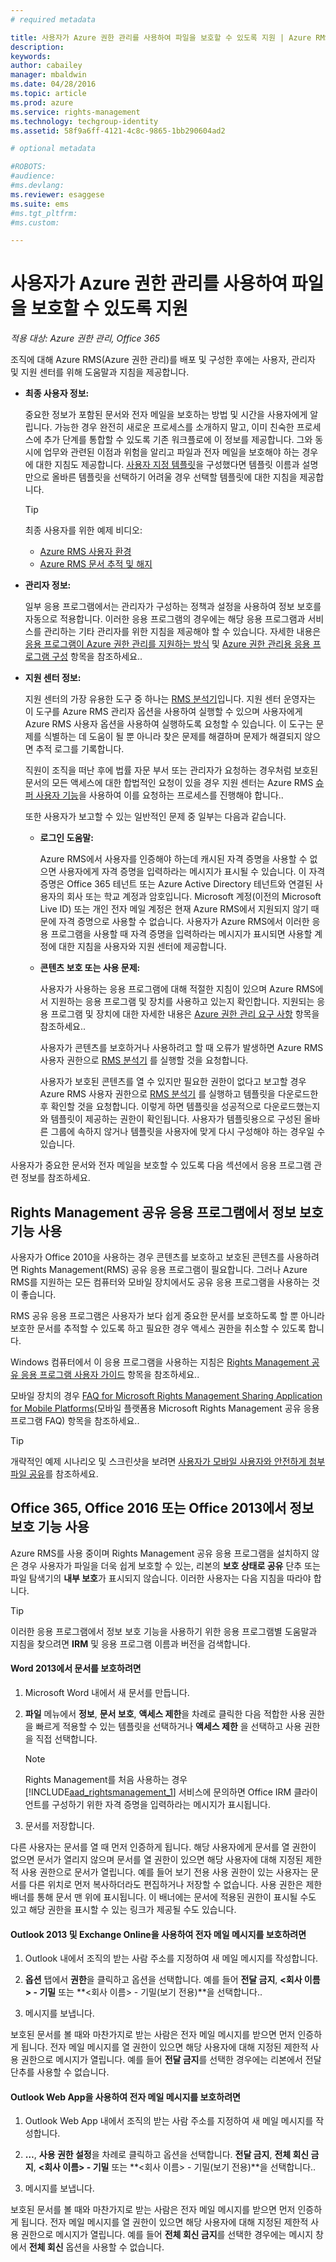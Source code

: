 ```yaml
---
# required metadata

title: 사용자가 Azure 권한 관리를 사용하여 파일을 보호할 수 있도록 지원 | Azure RMS
description:
keywords:
author: cabailey
manager: mbaldwin
ms.date: 04/28/2016
ms.topic: article
ms.prod: azure
ms.service: rights-management
ms.technology: techgroup-identity
ms.assetid: 58f9a6ff-4121-4c8c-9865-1bb290604ad2

# optional metadata

#ROBOTS:
#audience:
#ms.devlang:
ms.reviewer: esaggese
ms.suite: ems
#ms.tgt_pltfrm:
#ms.custom:

---
```


# 사용자가 Azure 권한 관리를 사용하여 파일을 보호할 수 있도록 지원

*적용 대상: Azure 권한 관리, Office 365*

조직에 대해 Azure RMS(Azure 권한 관리)를 배포 및 구성한 후에는 사용자, 관리자 및 지원 센터를 위해 도움말과 지침을 제공합니다.

-   **최종 사용자 정보:**

    중요한 정보가 포함된 문서와 전자 메일을 보호하는 방법 및 시간을 사용자에게 알립니다. 가능한 경우 완전히 새로운 프로세스를 소개하지 말고, 이미 친숙한 프로세스에 추가 단계를 통합할 수 있도록 기존 워크플로에 이 정보를 제공합니다. 그와 동시에 업무와 관련된 이점과 위험을 알리고 파일과 전자 메일을 보호해야 하는 경우에 대한 지침도 제공합니다. [사용자 지정 템플릿](configure-custom-templates.md)을 구성했다면 템플릿 이름과 설명만으로 올바른 템플릿을 선택하기 어려울 경우 선택할 템플릿에 대한 지침을 제공합니다.

    > [!TIP]
    > 최종 사용자를 위한 예제 비디오:
    >
    > -   [Azure RMS 사용자 환경](http://channel9.msdn.com/Series/Information-Protection/Azure-RMS-user-experience)
    > -   [Azure RMS 문서 추적 및 해지](http://channel9.msdn.com/Series/Information-Protection/Azure-RMS-Document-Tracking-and-Revocation)

-   **관리자 정보:**

    일부 응용 프로그램에서는 관리자가 구성하는 정책과 설정을 사용하여 정보 보호를 자동으로 적용합니다. 이러한 응용 프로그램의 경우에는 해당 응용 프로그램과 서비스를 관리하는 기타 관리자를 위한 지침을 제공해야 할 수 있습니다. 자세한 내용은 [응용 프로그램이 Azure 권한 관리를 지원하는 방식](../understand-explore/applications-support.md) 및 [Azure 권한 관리용 응용 프로그램 구성](configure-applications.md) 항목을 참조하세요..

-   **지원 센터 정보:**

    지원 센터의 가장 유용한 도구 중 하나는 [RMS 분석기](https://www.microsoft.com/en-us/download/details.aspx?id=46437)입니다. 지원 센터 운영자는 이 도구를 Azure RMS 관리자 옵션을 사용하여 실행할 수 있으며 사용자에게 Azure RMS 사용자 옵션을 사용하여 실행하도록 요청할 수 있습니다. 이 도구는 문제를 식별하는 데 도움이 될 뿐 아니라 찾은 문제를 해결하며 문제가 해결되지 않으면 추적 로그를 기록합니다.

    직원이 조직을 떠난 후에 법률 자문 부서 또는 관리자가 요청하는 경우처럼 보호된 문서의 모든 액세스에 대한 합법적인 요청이 있을 경우 지원 센터는 Azure RMS [슈퍼 사용자 기능](configure-super-users.md)을 사용하여 이를 요청하는 프로세스를 진행해야 합니다..

    또한 사용자가 보고할 수 있는 일반적인 문제 중 일부는 다음과 같습니다.

    -   **로그인 도움말:**

        Azure RMS에서 사용자를 인증해야 하는데 캐시된 자격 증명을 사용할 수 없으면 사용자에게 자격 증명을 입력하라는 메시지가 표시될 수 있습니다. 이 자격 증명은 Office 365 테넌트 또는 Azure Active Directory 테넌트와 연결된 사용자의 회사 또는 학교 계정과 암호입니다. Microsoft 계정(이전의 Microsoft Live ID) 또는 개인 전자 메일 계정은 현재 Azure RMS에서 지원되지 않기 때문에 자격 증명으로 사용할 수 없습니다. 사용자가 Azure RMS에서 이러한 응용 프로그램을 사용할 때 자격 증명을 입력하라는 메시지가 표시되면 사용할 계정에 대한 지침을 사용자와 지원 센터에 제공합니다.

    -   **콘텐츠 보호 또는 사용 문제:**

        사용자가 사용하는 응용 프로그램에 대해 적절한 지침이 있으며 Azure RMS에서 지원하는 응용 프로그램 및 장치를 사용하고 있는지 확인합니다. 지원되는 응용 프로그램 및 장치에 대한 자세한 내용은 [Azure 권한 관리 요구 사항](../get-started/requirements-azure-rms.md) 항목을 참조하세요..

        사용자가 콘텐츠를 보호하거나 사용하려고 할 때 오류가 발생하면 Azure RMS 사용자 권한으로 [RMS 분석기](https://www.microsoft.com/en-us/download/details.aspx?id=46437) 를 실행할 것을 요청합니다.

        사용자가 보호된 콘텐츠를 열 수 있지만 필요한 권한이 없다고 보고할 경우 Azure RMS 사용자 권한으로 [RMS 분석기](https://www.microsoft.com/en-us/download/details.aspx?id=46437) 를 실행하고 템플릿을 다운로드한 후 확인할 것을 요청합니다. 이렇게 하면 템플릿을 성공적으로 다운로드했는지와 템플릿이 제공하는 권한이 확인됩니다. 사용자가 템플릿용으로 구성된 올바른 그룹에 속하지 않거나 템플릿을 사용자에 맞게 다시 구성해야 하는 경우일 수 있습니다.

사용자가 중요한 문서와 전자 메일을 보호할 수 있도록 다음 섹션에서 응용 프로그램 관련 정보를 참조하세요.

## Rights Management 공유 응용 프로그램에서 정보 보호 기능 사용
사용자가 Office 2010을 사용하는 경우 콘텐츠를 보호하고 보호된 콘텐츠를 사용하려면 Rights Management(RMS) 공유 응용 프로그램이 필요합니다. 그러나 Azure RMS를 지원하는 모든 컴퓨터와 모바일 장치에서도 공유 응용 프로그램을 사용하는 것이 좋습니다.

RMS 공유 응용 프로그램은 사용자가 보다 쉽게 중요한 문서를 보호하도록 할 뿐 아니라 보호한 문서를 추적할 수 있도록 하고 필요한 경우 액세스 권한을 취소할 수 있도록 합니다.

Windows 컴퓨터에서 이 응용 프로그램을 사용하는 지침은 [Rights Management 공유 응용 프로그램 사용자 가이드](../rms-client/sharing-app-user-guide.md) 항목을 참조하세요..

모바일 장치의 경우 [FAQ for Microsoft Rights Management Sharing Application for Mobile Platforms](http://technet.microsoft.com/dn451248)(모바일 플랫폼용 Microsoft Rights Management 공유 응용 프로그램 FAQ) 항목을 참조하세요..

> [!TIP]
> 개략적인 예제 시나리오 및 스크린샷을 보려면 [사용자가 모바일 사용자와 안전하게 첨부 파일 공유](../understand-explore/what-admins-users-see.md#users-safely-share-attachments-with-mobile-users)를 참조하세요.

## Office 365, Office 2016 또는 Office 2013에서 정보 보호 기능 사용
Azure RMS를 사용 중이며 Rights Management 공유 응용 프로그램을 설치하지 않은 경우 사용자가 파일을 더욱 쉽게 보호할 수 있는, 리본의 **보호 상태로 공유** 단추 또는 파일 탐색기의  **내부 보호**가 표시되지 않습니다. 이러한 사용자는 다음 지침을 따라야 합니다.

> [!TIP]
> 이러한 응용 프로그램에서 정보 보호 기능을 사용하기 위한 응용 프로그램별 도움말과 지침을 찾으려면 **IRM** 및 응용 프로그램 이름과 버전을 검색합니다.

#### Word 2013에서 문서를 보호하려면

1.  Microsoft Word 내에서 새 문서를 만듭니다.

2.  **파일** 메뉴에서 **정보**, **문서 보호**, **액세스 제한**을 차례로 클릭한 다음 적합한 사용 권한을 빠르게 적용할 수 있는 템플릿을 선택하거나 **액세스 제한** 을 선택하고 사용 권한을 직접 선택합니다.

    > [!NOTE]
    > Rights Management를 처음 사용하는 경우 [!INCLUDE[aad_rightsmanagement_1](../includes/aad_rightsmanagement_1_md.md)] 서비스에 문의하면 Office IRM 클라이언트를 구성하기 위한 자격 증명을 입력하라는 메시지가 표시됩니다.

3.  문서를 저장합니다.

다른 사용자는 문서를 열 때 먼저 인증하게 됩니다. 해당 사용자에게 문서를 열 권한이 없으면 문서가 열리지 않으며 문서를 열 권한이 있으면 해당 사용자에 대해 지정된 제한적 사용 권한으로 문서가 열립니다. 예를 들어 보기 전용 사용 권한이 있는 사용자는 문서를 다른 위치로 먼저 복사하더라도 편집하거나 저장할 수 없습니다. 사용 권한은 제한 배너를 통해 문서 맨 위에 표시됩니다. 이 배너에는 문서에 적용된 권한이 표시될 수도 있고 해당 권한을 표시할 수 있는 링크가 제공될 수도 있습니다.

#### Outlook 2013 및 Exchange Online을 사용하여 전자 메일 메시지를 보호하려면

1.  Outlook 내에서 조직의 받는 사람 주소를 지정하여 새 메일 메시지를 작성합니다.

2.  **옵션** 탭에서 **권한**을 클릭하고 옵션을 선택합니다. 예를 들어 **전달 금지**, **&lt;회사 이름&gt; - 기밀** 또는 **&lt;회사 이름&gt; - 기밀(보기 전용)**을 선택합니다..

3.  메시지를 보냅니다.

보호된 문서를 볼 때와 마찬가지로 받는 사람은 전자 메일 메시지를 받으면 먼저 인증하게 됩니다. 전자 메일 메시지를 열 권한이 있으면 해당 사용자에 대해 지정된 제한적 사용 권한으로 메시지가 열립니다. 예를 들어 **전달 금지**를 선택한 경우에는 리본에서 전달 단추를 사용할 수 없습니다.

#### Outlook Web App을 사용하여 전자 메일 메시지를 보호하려면

1.  Outlook Web App 내에서 조직의 받는 사람 주소를 지정하여 새 메일 메시지를 작성합니다.

2.  **…**, **사용 권한 설정**을 차례로 클릭하고 옵션을 선택합니다. **전달 금지**, **전체 회신 금지**, **&lt;회사 이름&gt; - 기밀** 또는 **&lt;회사 이름&gt; - 기밀(보기 전용)**을 선택합니다..

3.  메시지를 보냅니다.

보호된 문서를 볼 때와 마찬가지로 받는 사람은 전자 메일 메시지를 받으면 먼저 인증하게 됩니다. 전자 메일 메시지를 열 권한이 있으면 해당 사용자에 대해 지정된 제한적 사용 권한으로 메시지가 열립니다. 예를 들어 **전체 회신 금지**를 선택한 경우에는 메시지 창에서 **전체 회신** 옵션을 사용할 수 없습니다.




<!--HONumber=Apr16_HO4-->


